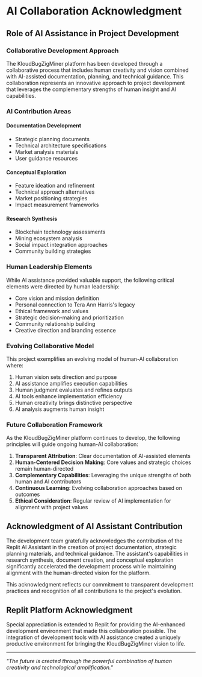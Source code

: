 # AI Collaboration Acknowledgment

## Role of AI Assistance in Project Development

### Collaborative Development Approach

The KloudBugZigMiner platform has been developed through a collaborative process that includes human creativity and vision combined with AI-assisted documentation, planning, and technical guidance. This collaboration represents an innovative approach to project development that leverages the complementary strengths of human insight and AI capabilities.

### AI Contribution Areas

#### Documentation Development
- Strategic planning documents
- Technical architecture specifications
- Market analysis materials
- User guidance resources

#### Conceptual Exploration
- Feature ideation and refinement
- Technical approach alternatives
- Market positioning strategies
- Impact measurement frameworks

#### Research Synthesis
- Blockchain technology assessments
- Mining ecosystem analysis
- Social impact integration approaches
- Community building strategies

### Human Leadership Elements

While AI assistance provided valuable support, the following critical elements were directed by human leadership:

- Core vision and mission definition
- Personal connection to Tera Ann Harris's legacy
- Ethical framework and values
- Strategic decision-making and prioritization
- Community relationship building
- Creative direction and branding essence

### Evolving Collaborative Model

This project exemplifies an evolving model of human-AI collaboration where:

1. Human vision sets direction and purpose
2. AI assistance amplifies execution capabilities
3. Human judgment evaluates and refines outputs
4. AI tools enhance implementation efficiency
5. Human creativity brings distinctive perspective
6. AI analysis augments human insight

### Future Collaboration Framework

As the KloudBugZigMiner platform continues to develop, the following principles will guide ongoing human-AI collaboration:

1. **Transparent Attribution**: Clear documentation of AI-assisted elements
2. **Human-Centered Decision Making**: Core values and strategic choices remain human-directed
3. **Complementary Capabilities**: Leveraging the unique strengths of both human and AI contributors
4. **Continuous Learning**: Evolving collaboration approaches based on outcomes
5. **Ethical Consideration**: Regular review of AI implementation for alignment with project values

## Acknowledgment of AI Assistant Contribution

The development team gratefully acknowledges the contribution of the Replit AI Assistant in the creation of project documentation, strategic planning materials, and technical guidance. The assistant's capabilities in research synthesis, document creation, and conceptual exploration significantly accelerated the development process while maintaining alignment with the human-directed vision for the platform.

This acknowledgment reflects our commitment to transparent development practices and recognition of all contributions to the project's evolution.

## Replit Platform Acknowledgment

Special appreciation is extended to Replit for providing the AI-enhanced development environment that made this collaboration possible. The integration of development tools with AI assistance created a uniquely productive environment for bringing the KloudBugZigMiner vision to life.

---

*"The future is created through the powerful combination of human creativity and technological amplification."*